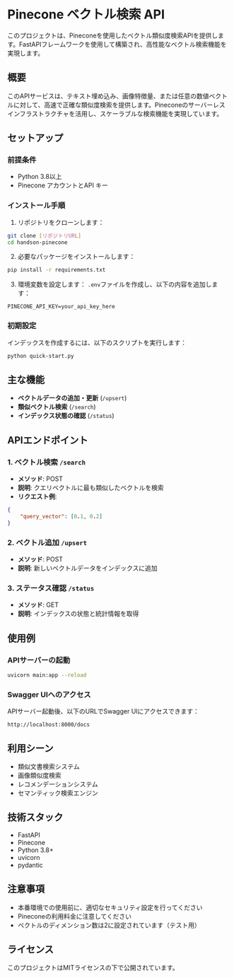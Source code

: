# Pinecone ベクトル検索 API

このプロジェクトは、Pineconeを使用したベクトル類似度検索APIを提供します。FastAPIフレームワークを使用して構築され、高性能なベクトル検索機能を実現します。

## 概要

このAPIサービスは、テキスト埋め込み、画像特徴量、または任意の数値ベクトルに対して、高速で正確な類似度検索を提供します。Pineconeのサーバーレスインフラストラクチャを活用し、スケーラブルな検索機能を実現しています。

## セットアップ

### 前提条件

- Python 3.8以上
- Pinecone アカウントとAPI キー

### インストール手順

1. リポジトリをクローンします：
```bash
git clone [リポジトリURL]
cd handson-pinecone
```

2. 必要なパッケージをインストールします：
```bash
pip install -r requirements.txt
```

3. 環境変数を設定します：
`.env`ファイルを作成し、以下の内容を追加します：
```
PINECONE_API_KEY=your_api_key_here
```

### 初期設定

インデックスを作成するには、以下のスクリプトを実行します：
```bash
python quick-start.py
```

## 主な機能

- **ベクトルデータの追加・更新** (`/upsert`)
- **類似ベクトル検索** (`/search`)
- **インデックス状態の確認** (`/status`)

## APIエンドポイント

### 1. ベクトル検索 `/search`
- **メソッド**: POST
- **説明**: クエリベクトルに最も類似したベクトルを検索
- **リクエスト例**:
```json
{
    "query_vector": [0.1, 0.2]
}
```

### 2. ベクトル追加 `/upsert`
- **メソッド**: POST
- **説明**: 新しいベクトルデータをインデックスに追加

### 3. ステータス確認 `/status`
- **メソッド**: GET
- **説明**: インデックスの状態と統計情報を取得

## 使用例

### APIサーバーの起動
```bash
uvicorn main:app --reload
```

### Swagger UIへのアクセス
APIサーバー起動後、以下のURLでSwagger UIにアクセスできます：
```
http://localhost:8000/docs
```

## 利用シーン

- 類似文書検索システム
- 画像類似度検索
- レコメンデーションシステム
- セマンティック検索エンジン

## 技術スタック

- FastAPI
- Pinecone
- Python 3.8+
- uvicorn
- pydantic

## 注意事項

- 本番環境での使用前に、適切なセキュリティ設定を行ってください
- Pineconeの利用料金に注意してください
- ベクトルのディメンション数は2に設定されています（テスト用）

## ライセンス

このプロジェクトはMITライセンスの下で公開されています。
